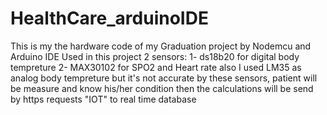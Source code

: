 # HealthCare_arduinoIDE
This is my the hardware code of my Graduation project by Nodemcu and Arduino IDE
Used in this project 2 sensors: 
1- ds18b20 for digital body tempreture 
2- MAX30102 for SPO2 and Heart rate 
also I used LM35 as analog body tempreture but it's not accurate
by these sensors, patient will be measure and know his/her condition then the calculations will be send by https requests "IOT" to real time database
